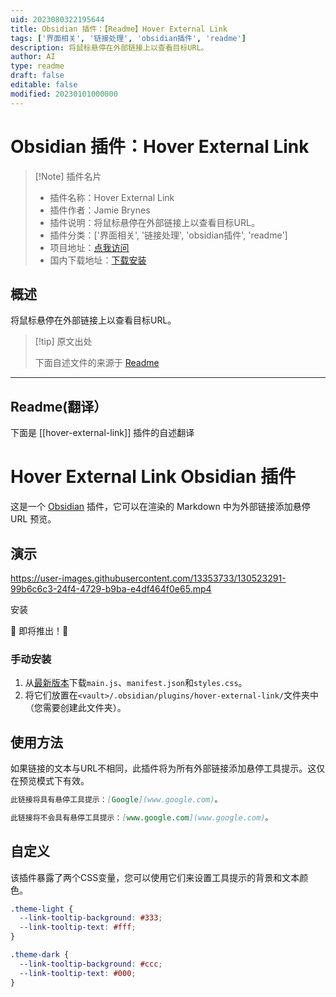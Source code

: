 ```yaml
---
uid: 2023080322195644
title: Obsidian 插件：【Readme】Hover External Link
tags: ['界面相关', '链接处理', 'obsidian插件', 'readme']
description: 将鼠标悬停在外部链接上以查看目标URL。
author: AI
type: readme
draft: false
editable: false
modified: 20230101000000
---
```


# Obsidian 插件：Hover External Link

> [!Note] 插件名片
> - 插件名称：Hover External Link
> - 插件作者：Jamie Brynes
> - 插件说明：将鼠标悬停在外部链接上以查看目标URL。
> - 插件分类：['界面相关', '链接处理', 'obsidian插件', 'readme']
> - 项目地址：[点我访问](https://github.com/jamiebrynes7/obsidian-hover-external-link)
> - 国内下载地址：[下载安装](https://pkmer.cn/products/plugin/pluginMarket/?hover-external-link)

## 概述

将鼠标悬停在外部链接上以查看目标URL。



> [!tip] 原文出处
> 
>下面自述文件的来源于 [Readme](https://ghproxy.net/https://raw.githubusercontent.com/jamiebrynes7/obsidian-hover-external-link/master/README.md)
> 

---

## Readme(翻译）

下面是 [[hover-external-link]] 插件的自述翻译


# Hover External Link Obsidian 插件

这是一个 [Obsidian](https://obsidian.md/) 插件，它可以在渲染的 Markdown 中为外部链接添加悬停 URL 预览。

## 演示

https://user-images.githubusercontent.com/13353733/130523291-99b6c6c3-24f4-4729-b9ba-e4df464f0e65.mp4

安装

🚧 即将推出！🚧

### 手动安装

1. 从[最新版本](https://github.com/jamiebrynes7/obsidian-hover-external-link/releases/latest)下载`main.js`、`manifest.json`和`styles.css`。
2. 将它们放置在`<vault>/.obsidian/plugins/hover-external-link/`文件夹中（您需要创建此文件夹）。

## 使用方法

如果链接的文本与URL不相同，此插件将为所有外部链接添加悬停工具提示。这仅在预览模式下有效。

```md
此链接将具有悬停工具提示：[Google](www.google.com)。

此链接将不会具有悬停工具提示：[www.google.com](www.google.com)。
```

## 自定义

该插件暴露了两个CSS变量，您可以使用它们来设置工具提示的背景和文本颜色。

```css
.theme-light {
  --link-tooltip-background: #333;
  --link-tooltip-text: #fff;
}

.theme-dark {
  --link-tooltip-background: #ccc;
  --link-tooltip-text: #000;
}
```



